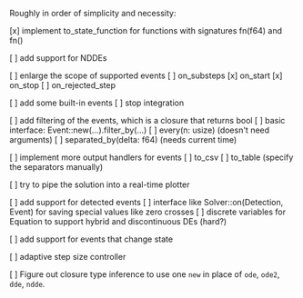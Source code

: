 Roughly in order of simplicity and necessity:

[x] implement to_state_function for functions with signatures fn(f64) and fn()

[ ] add support for NDDEs

[ ] enlarge the scope of supported events
    [ ] on_substeps
    [x] on_start
    [x] on_stop
    [ ] on_rejected_step

[ ] add some built-in events
    [ ] stop integration

[ ] add filtering of the events, which is a closure that returns bool
    [ ] basic interface: Event::new(...).filter_by(...)
    [ ] every(n: usize) (doesn't need arguments)
    [ ] separated_by(delta: f64) (needs current time)

[ ] implement more output handlers for events
    [ ] to_csv
    [ ] to_table (specify the separators manually)

[ ] try to pipe the solution into a real-time plotter

[ ] add support for detected events
    [ ] interface like Solver::on(Detection, Event) for saving special values like zero crosses
    [ ] discrete variables for Equation to support hybrid and discontinuous DEs (hard?)

[ ] add support for events that change state

[ ] adaptive step size controller

[ ] Figure out closure type inference to use one `new` in place of `ode`, `ode2`, `dde`, `ndde`.
